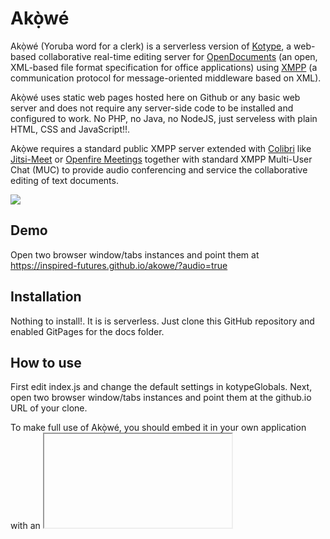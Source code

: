 # Akọ̀wé

Akọ̀wé (Yoruba word for a clerk) is a serverless version of [Kotype](https://github.com/webodf/Kotype), a web-based collaborative real-time editing server for [OpenDocuments](https://en.wikipedia.org/wiki/OpenDocument) (an open, XML-based file format specification for office applications) using [XMPP](https://en.wikipedia.org/wiki/XMPP) (a communication protocol for message-oriented middleware based on XML).

Akọ̀wé uses static web pages hosted here on Github or any basic web server and does not require any server-side code to be installed and configured to work. No PHP, no Java, no NodeJS, just serveless with plain HTML, CSS and JavaScript!!.

Akọ̀we requires a standard public XMPP server extended with [Colibri](https://xmpp.org/extensions/xep-0340.html) like [Jitsi-Meet](https://meet.jit.si) or [Openfire Meetings](https://github.com/igniterealtime/openfire-ofmeet-plugin) together with standard XMPP Multi-User Chat (MUC) to provide audio conferencing and service the collaborative editing of text documents.

<img src="https://inspired-futures.github.io/akowe/screenshot.png" />

## Demo
Open two browser window/tabs instances and point them at https://inspired-futures.github.io/akowe/?audio=true

## Installation
Nothing to install!. It is is serverless. Just clone this GitHub repository and enabled GitPages for the docs folder. 

## How to use
First edit index.js and change the default settings in kotypeGlobals. Next, open two browser window/tabs instances and point them at the github.io URL of your clone.

To make full use of Akọ̀wé, you should embed it in your own application with an <iframe> and provide the required settings with parameters in the URL. 
  
For example, this is an example URL that uses my gravatar public profile as shown above

https://inspired-futures.github.io/akowe/?audio=true&username=dele&name=Dele%20Olajide&avatar=https://secure.gravatar.com/avatar/3f633b302d459da237f35b47fd89a7eb

The full list of parameters that can be used is shown below:

| Parameter     | Default                          | Description                                |
|---------------|----------------------------------|--------------------------------------------|
| audio         | false                            | Audio Conferencing enabled                 |
| avatar        | unknown                          | image uri for user avatar (data:xxx)       |
| username      | unknown                          | An identifier for the user                 |
| name          | Unknown                          | The fullname or nickname of user           |
| docname       | welcome.odt                      | The genesis document for the collaboration |
| docurl        | ./welcome.odt                    | The url of the document to be edited       |
| domain        | meet.jit.si                      | XMPP domain                                |
| bosh          | wss://meet.jit.si/xmpp-websocket | XMPP server connection url                 |
| pwd           | undefined                        | XMPP user password for authentication      |
